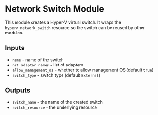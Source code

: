 # Network Switch Module

This module creates a Hyper-V virtual switch. It wraps the `hyperv_network_switch` resource so the switch can be reused by other modules.

## Inputs
- `name` - name of the switch
- `net_adapter_names` - list of adapters
- `allow_management_os` - whether to allow management OS (default `true`)
- `switch_type` - switch type (default `External`)

## Outputs
- `switch_name` - the name of the created switch
- `switch_resource` - the underlying resource
